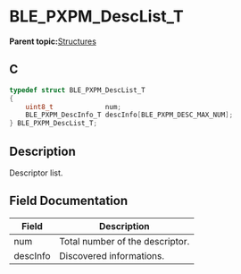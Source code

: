 # BLE\_PXPM\_DescList\_T

**Parent topic:**[Structures](GUID-EA787B99-8D9F-440B-975B-19397DEE1133.md)

## C

```c
typedef struct BLE_PXPM_DescList_T
{
    uint8_t             num;
    BLE_PXPM_DescInfo_T descInfo[BLE_PXPM_DESC_MAX_NUM];
} BLE_PXPM_DescList_T;
```

## Description

Descriptor list.

## Field Documentation

|Field|Description|
|-----|-----------|
|num|Total number of the descriptor.|
|descInfo|Discovered informations.|

